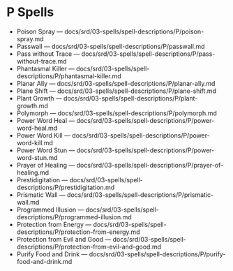# P Spells

- Poison Spray — docs/srd/03-spells/spell-descriptions/P/poison-spray.md
- Passwall — docs/srd/03-spells/spell-descriptions/P/passwall.md
- Pass without Trace — docs/srd/03-spells/spell-descriptions/P/pass-without-trace.md
- Phantasmal Killer — docs/srd/03-spells/spell-descriptions/P/phantasmal-killer.md
- Planar Ally — docs/srd/03-spells/spell-descriptions/P/planar-ally.md
- Plane Shift — docs/srd/03-spells/spell-descriptions/P/plane-shift.md
- Plant Growth — docs/srd/03-spells/spell-descriptions/P/plant-growth.md
- Polymorph — docs/srd/03-spells/spell-descriptions/P/polymorph.md
- Power Word Heal — docs/srd/03-spells/spell-descriptions/P/power-word-heal.md
- Power Word Kill — docs/srd/03-spells/spell-descriptions/P/power-word-kill.md
- Power Word Stun — docs/srd/03-spells/spell-descriptions/P/power-word-stun.md
- Prayer of Healing — docs/srd/03-spells/spell-descriptions/P/prayer-of-healing.md
- Prestidigitation — docs/srd/03-spells/spell-descriptions/P/prestidigitation.md
- Prismatic Wall — docs/srd/03-spells/spell-descriptions/P/prismatic-wall.md
- Programmed Illusion — docs/srd/03-spells/spell-descriptions/P/programmed-illusion.md
- Protection from Energy — docs/srd/03-spells/spell-descriptions/P/protection-from-energy.md
- Protection from Evil and Good — docs/srd/03-spells/spell-descriptions/P/protection-from-evil-and-good.md
- Purify Food and Drink — docs/srd/03-spells/spell-descriptions/P/purify-food-and-drink.md
